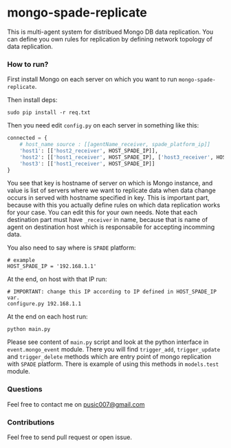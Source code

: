 mongo-spade-replicate
=====================

This is multi-agent system for distribued Mongo DB data replication. You can define you own rules for replication by defining network topology of data replication.

### How to run?

First install Mongo on each server on which you want to run ``mongo-spade-replicate``.

Then install deps:

```
sudo pip install -r req.txt
```

Then you need edit ``config.py`` on each server in something like this:

```python
connected = {
    # host_name source : [[agentName_receiver, spade_platform_ip]]
    'host1': [['host2_receiver', HOST_SPADE_IP]],
    'host2': [['host1_receiver', HOST_SPADE_IP], ['host3_receiver', HOST_SPADE_IP]],
    'host3': [['host1_receiver', HOST_SPADE_IP]]
}
```

You see that key is hostname of server on which is Mongo instance, and value is list of servers where we want to replicate data when data change occurs in served with hostname specified in key. This is important part, because with this you actually define rules on which data replication works for your case. You can edit this for your own needs. Note that each destination part must have ``_receiver`` in name, because that is name of agent on destination host which is responsabile for accepting incomming data.

You also need to say where is ``SPADE`` platform:

```
# example
HOST_SPADE_IP = '192.168.1.1'
```

At the end, on host with that IP run:

```
# IMPORTANT: change this IP according to IP defined in HOST_SPADE_IP var.
configure.py 192.168.1.1
```

At the end on each host run:
```
python main.py
```

Please see content of ``main.py`` script and look at the python interface in ``event.mongo_event`` module. There you will find ``trigger_add``, ``trigger_update`` and ``trigger_delete`` methods which are entry point of mongo replication with ``SPADE`` platform. There is example of using this methods in ``models.test`` module.

### Questions

Feel free to contact me on pusic007@gmail.com

### Contributions

Feel free to send pull request or open issue.
